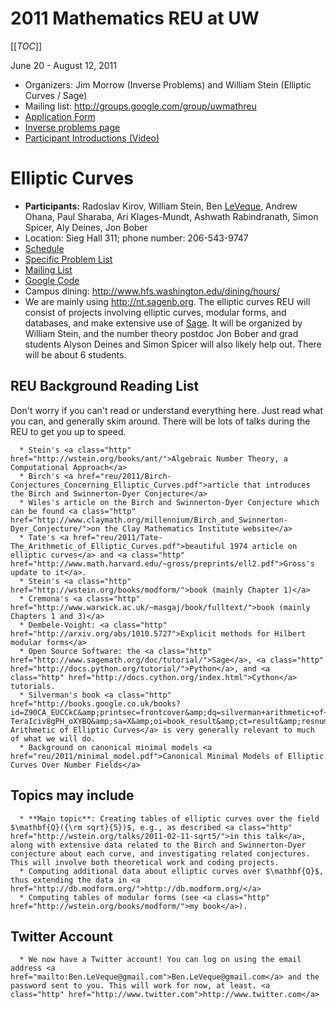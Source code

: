 

# 2011 Mathematics REU at UW

[[_TOC_]] 

June 20 - August 12, 2011  

* Organizers: Jim Morrow (Inverse Problems) and William Stein (Elliptic Curves / Sage) 
* Mailing list: <a href="http://groups.google.com/group/uwmathreu">http://groups.google.com/group/uwmathreu</a> 
* <a class="https" href="https://spreadsheets.google.com/viewform?hl=en&amp;formkey=dGprbTlmSFI5c250bTk3SXdBcmlzU1E6MQ#gid=0">Application Form</a> 
* <a class="http" href="http://www.math.washington.edu/~reu/">Inverse problems page</a> 
* <a class="http" href="http://tinyurl.com/3m6fs8f">Participant Introductions (Video)</a> 

# Elliptic Curves

* **Participants:** Radoslav Kirov, William Stein, Ben <a href="/LeVeque">LeVeque</a>, Andrew Ohana, Paul Sharaba, Ari Klages-Mundt, Ashwath Rabindranath, Simon Spicer, Aly Deines, Jon Bober 
* Location: Sieg Hall 311; phone number: 206-543-9747 
* <a href="/reu/2011/schedule">Schedule</a> 
* <a href="/reu/2011/problems">Specific Problem List</a> 
* <a class="http" href="http://groups.google.com/group/uwntreu2011">Mailing List</a> 
* <a class="http" href="http://code.google.com/p/uw-nt-reu2011/">Google Code</a> 
* Campus dining: <a href="http://www.hfs.washington.edu/dining/hours/">http://www.hfs.washington.edu/dining/hours/</a> 
* We are mainly using <a href="/this%20nt.sagenb.org%20server">http://nt.sagenb.org</a>. 
The elliptic curves REU will consist of projects involving elliptic curves, modular forms, and databases, and make extensive use of <a class="http" href="http://sagemath.org">Sage</a>. It will be organized by William Stein, and the number theory postdoc Jon Bober and grad students Alyson Deines and Simon Spicer will also likely help out.  There will be about 6 students.  


## REU Background Reading List

Don't worry if you can't read or understand everything here.  Just read what you can, and generally skim around.  There will be lots of talks during the REU to get you up to speed.  

      * Stein's <a class="http" href="http://wstein.org/books/ant/">Algebraic Number Theory, a Computational Approach</a> 
      * Birch's <a href="reu/2011/Birch-Conjectures_Concerning_Elliptic_Curves.pdf">article that introduces the Birch and Swinnerton-Dyer Conjecture</a> 
      * Wiles's article on the Birch and Swinnerton-Dyer Conjecture which can be found <a class="http" href="http://www.claymath.org/millennium/Birch_and_Swinnerton-Dyer_Conjecture/">on the Clay Mathematics Institute website</a> 
      * Tate's <a href="reu/2011/Tate-The_Arithmetic_of_Elliptic_Curves.pdf">beautiful 1974 article on elliptic curves</a> and <a class="http" href="http://www.math.harvard.edu/~gross/preprints/ell2.pdf">Gross's update to it</a>. 
      * Stein's <a class="http" href="http://wstein.org/books/modform/">book (mainly Chapter 1)</a> 
      * Cremona's <a class="http" href="http://www.warwick.ac.uk/~masgaj/book/fulltext/">book (mainly Chapters 1 and 3)</a> 
      * Dembele-Voight: <a class="http" href="http://arxiv.org/abs/1010.5727">Explicit methods for Hilbert modular forms</a> 
      * Open Source Software: the <a class="http" href="http://www.sagemath.org/doc/tutorial/">Sage</a>, <a class="http" href="http://docs.python.org/tutorial/">Python</a>, and <a class="http" href="http://docs.cython.org/index.html">Cython</a> tutorials. 
      * Silverman's book <a class="http" href="http://books.google.co.uk/books?id=Z90CA_EUCCkC&amp;printsec=frontcover&amp;dq=silverman+arithmetic+of+elliptic+curves&amp;source=bl&amp;ots=3L0giqRd_4&amp;sig=lDT89Z1h7q1wQy8mgtuQ59xJWfE&amp;hl=en&amp;ei=DjG-TeraIciv8gPH_oXYBQ&amp;sa=X&amp;oi=book_result&amp;ct=result&amp;resnum=1&amp;ved=0CCEQ6AEwAA#v=onepage&amp;q&amp;f=false">The Arithmetic of Elliptic Curves</a> is very generally relevant to much of what we will do. 
      * Background on canonical minimal models <a href="reu/2011/minimal_model.pdf">Canonical Minimal Models of Elliptic Curves Over Number Fields</a> 

## Topics may include

      * **Main topic**: Creating tables of elliptic curves over the field $\mathbf{Q}({\rm sqrt}{5})$, e.g., as described <a class="http" href="http://wstein.org/talks/2011-02-11-sqrt5/">in this talk</a>, along with extensive data related to the Birch and Swinnerton-Dyer conjecture about each curve, and investigating related conjectures.  This will involve both theoretical work and coding projects.  
      * Computing additional data about elliptic curves over $\mathbf{Q}$, thus extending the data in <a href="http://db.modform.org/">http://db.modform.org/</a> 
      * Computing tables of modular forms (see <a class="http" href="http://wstein.org/books/modform/">my book</a>).  

## Twitter Account

      * We now have a Twitter account! You can log on using the email address <a href="mailto:Ben.LeVeque@gmail.com">Ben.LeVeque@gmail.com</a> and the password sent to you. This will work for now, at least. <a class="http" href="http://www.twitter.com">http://www.twitter.com</a> 